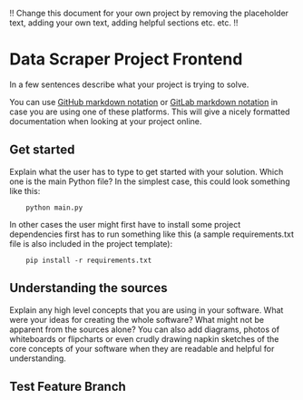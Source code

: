 !! Change this document for your own project by removing the placeholder text, adding your own text, adding helpful sections etc. etc. !!

# Data Scraper Project Frontend

In a few sentences describe what your project is trying to solve.

You can use [GitHub markdown
notation](https://docs.github.com/en/github/writing-on-github/getting-started-with-writing-and-formatting-on-github/basic-writing-and-formatting-syntax)
or [GitLab markdown notation](https://docs.gitlab.com/ee/user/markdown.html) in
case you are using one of these platforms. This will give a nicely formatted
documentation when looking at your project online.

## Get started

Explain what the user has to type to get started with your solution. Which one
is the main Python file? In the simplest case, this could look something like
this:

`    python main.py`

In other cases the user might first have to install some project dependencies
first has to run something like this (a sample requirements.txt file is also
included in the project template):

`    pip install -r requirements.txt`

## Understanding the sources

Explain any high level concepts that you are using in your software. What were
your ideas for creating the whole software? What might not be apparent from the
sources alone? You can also add diagrams, photos of whiteboards or flipcharts
or even crudly drawing napkin sketches of the core concepts of your software
when they are readable and helpful for understanding.

## Test Feature Branch
